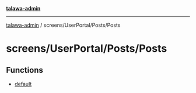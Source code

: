 [**talawa-admin**](../../../../README.md)

***

[talawa-admin](../../../../README.md) / screens/UserPortal/Posts/Posts

# screens/UserPortal/Posts/Posts

## Functions

- [default](functions/default.md)
